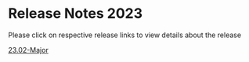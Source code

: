 Release Notes 2023
==================

Please click on respective release links to view details about the release

[23.02-Major](./?path=/docs/release-notes/Releases/2023/23.02.md)


